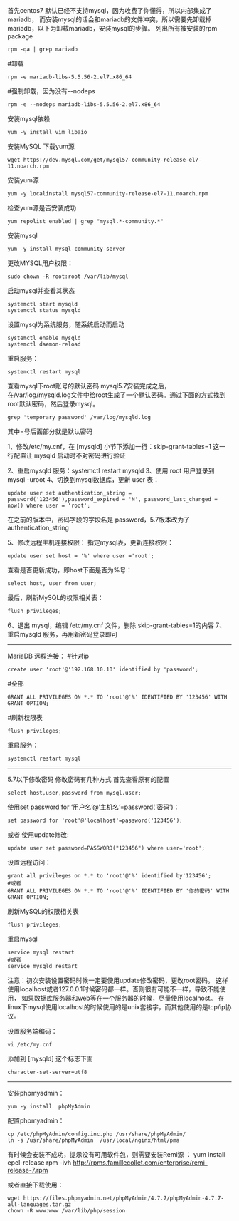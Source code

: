 首先centos7 默认已经不支持mysql，因为收费了你懂得，所以内部集成了mariadb，
而安装mysql的话会和mariadb的文件冲突，所以需要先卸载掉mariadb，以下为卸载mariadb，安装mysql的步骤。
列出所有被安装的rpm package 
```
rpm -qa | grep mariadb
```
#卸载
```
rpm -e mariadb-libs-5.5.56-2.el7.x86_64
```
#强制卸载，因为没有--nodeps
```
rpm -e --nodeps mariadb-libs-5.5.56-2.el7.x86_64
```
安装mysql依赖
```
yum -y install vim libaio
```
安装MySQL
下载yum源
```
wget https://dev.mysql.com/get/mysql57-community-release-el7-11.noarch.rpm
```
安装yum源
```
yum -y localinstall mysql57-community-release-el7-11.noarch.rpm
```
检查yum源是否安装成功
```
yum repolist enabled | grep "mysql.*-community.*"
```
安装mysql
```
yum -y install mysql-community-server
```
更改MYSQL用户权限：
```
sudo chown -R root:root /var/lib/mysql
```
启动mysql并查看其状态
```
systemctl start mysqld
systemctl status mysqld
```
设置mysql为系统服务，随系统启动而启动
```
systemctl enable mysqld
systemctl daemon-reload
```
重启服务：
```
systemctl restart mysql
```
查看mysql下root账号的默认密码
mysql5.7安装完成之后，在/var/log/mysqld.log文件中给root生成了一个默认密码。通过下面的方式找到root默认密码，然后登录mysql。
```
grep 'temporary password' /var/log/mysqld.log
```
其中=号后面部分就是默认密码

1、修改/etc/my.cnf，在 [mysqld] 小节下添加一行：skip-grant-tables=1
这一行配置让 mysqld 启动时不对密码进行验证

2、重启mysqld 服务：systemctl restart mysqld
3、使用 root 用户登录到 mysql -uroot
4、切换到mysql数据库，更新 user 表：
```
update user set authentication_string = password('123456'),password_expired = 'N', password_last_changed = now() where user = 'root';
```
在之前的版本中，密码字段的字段名是 password，5.7版本改为了 authentication_string

5、修改远程主机连接权限：
指定mysql表，更新连接权限：
```
update user set host = '%' where user ='root';
```
查看是否更新成功，即host下面是否为%号：
```
select host, user from user;
```
最后，刷新MySQL的权限相关表：
```
flush privileges;
```
6、退出 mysql，编辑 /etc/my.cnf 文件，删除 skip-grant-tables=1的内容
7、重启mysqld 服务，再用新密码登录即可


-------------------------------------------------------------------------
MariaDB 远程连接：
#针对ip
```
create user 'root'@'192.168.10.10' identified by 'password';
```
#全部
```
GRANT ALL PRIVILEGES ON *.* TO 'root'@'%' IDENTIFIED BY '123456' WITH GRANT OPTION;
```
#刷新权限表
```
flush privileges;
```
重启服务：
```
systemctl restart mysql
```
-------------------------------------------------------------------------

5.7以下修改密码 
修改密码有几种方式 
首先查看原有的配置 
```
select host,user,password from mysql.user;
```
使用set password for ‘用户名’@’主机名’=password(‘密码’)：
```
set password for 'root'@'localhost'=password('123456');
```
或者
使用update修改:
```
update user set password=PASSWORD("123456") where user='root';
```

设置远程访问：
```
grant all privileges on *.* to 'root'@'%' identified by'123456';
#或者
GRANT ALL PRIVILEGES ON *.* TO 'root'@'%' IDENTIFIED BY '你的密码' WITH GRANT OPTION;
```
刷新MySQL的权限相关表
```
flush privileges;
```
重启mysql
```
service mysql restart
#或者
service mysqld restart
```
注意：初次安装设置密码时候一定要使用update修改密码，更改root密码。
这样使用localhost或者127.0.0.1时候密码都一样。否则很有可能不一样，导致不能使用，
如果数据库服务器和web等在一个服务器的时候，尽量使用localhost。
在linux下mysql使用localhost的时候使用的是unix套接字，而其他使用的是tcp/ip协议。

设置服务端编码：
```
vi /etc/my.cnf
```
添加到 [mysqld] 这个标志下面
```
character-set-server=utf8
```
---------------------------------------------------------
安装phpmyadmin：
```
yum -y install  phpMyAdmin
```
配置phpmyadmin：
```
cp /etc/phpMyAdmin/config.inc.php /usr/share/phpMyAdmin/
ln -s /usr/share/phpMyAdmin  /usr/local/nginx/html/pma
```
有时候会安装不成功，提示没有可用软件包，则需要安装Remi源 ：
yum install epel-release
rpm -ivh http://rpms.famillecollet.com/enterprise/remi-release-7.rpm

或者直接下载使用：
```
wget https://files.phpmyadmin.net/phpMyAdmin/4.7.7/phpMyAdmin-4.7.7-all-languages.tar.gz
chown -R www:www /var/lib/php/session
```

